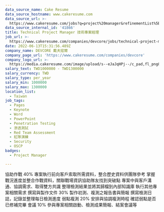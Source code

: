 ```yaml
---
data_source_name: Cake Resume
data_source_hostname: www.cakeresume.com
data_source_url: >-
  https://www.cakeresume.com/jobs?q=project%20manager&refinementList%5Blang_name%5D%5B0%5D=English&refinementList%5Bsalary_type%5D=per_year&range%5Bsalary_range%5D%5Bmin%5D=1000000&page=2
data_source_internal_id: '41866'
title: Technical Project Manager 技術專案經理
job_url: >-
  https://www.cakeresume.com/companies/devcore/jobs/technical-project-manager-devcore
date: 2022-06-13T15:31:56.489Z
company_name: DEVCORE 戴夫寇爾
company_page_url: 'https://www.cakeresume.com/companies/devcore'
company_logo_url: >-
  https://media.cakeresume.com/image/upload/s--eJaJqHPj--/c_pad,fl_png8,h_200,w_200/v1650984586/uafnic3fu3mhogjoaf7g.png
salary_text: TWD1000000 - TWD1300000
salary_currency: TWD
salary_type: per_year
salary_min: 1000000
salary_max: 1300000
location_list:
  - Taiwan
job_tags:
  - Pages
  - Keynote
  - Word
  - PowerPoint
  - Penetration Testing
  - 滲透測試
  - Red Team Assessment
  - 紅隊演練
  - Security
  - OSCP
badges:
  - Project Manager

---
```


協助作戰 40% 專案執行前向客戶索取所需資料，整合歷史資料供團隊參考 掌握戰況進度並整合作戰資料，關聯戰場資訊協助隊友找到突破點 專案中與客戶溝通、協調需求、取得雙方共識 整理檢測結果並將其歸檔到內部知識庫 執行其他專案相關需求 撰寫與製作文件 30% 製作初測、複測之報告書與簡報 撰寫檢測日誌，記錄並整理每日檢測進度 弱點複測 20% 安排與協調複測時程 確認弱點是否已修補完畢 會議 10% 參與專案相關啟動、檢測成果簡報、結案會議等